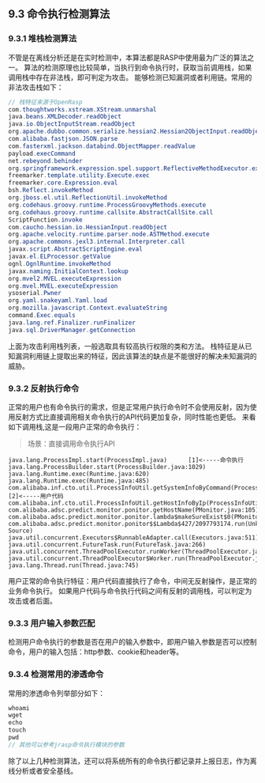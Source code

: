 ## 9.3 命令执行检测算法

### 9.3.1 堆栈检测算法
不管是在离线分析还是在实时检测中，本算法都是RASP中使用最为广泛的算法之一。
算法的检测原理也比较简单，当执行到命令执行时，获取当前调用栈，如果调用栈中存在非法栈，即可判定为攻击。
能够检测已知漏洞或者利用链。常用的非法攻击栈如下：
```java
// 栈特征来源于OpenRasp
com.thoughtworks.xstream.XStream.unmarshal
java.beans.XMLDecoder.readObject
java.io.ObjectInputStream.readObject
org.apache.dubbo.common.serialize.hessian2.Hessian2ObjectInput.readObject
com.alibaba.fastjson.JSON.parse
com.fasterxml.jackson.databind.ObjectMapper.readValue
payload.execCommand
net.rebeyond.behinder
org.springframework.expression.spel.support.ReflectiveMethodExecutor.execute
freemarker.template.utility.Execute.exec
freemarker.core.Expression.eval
bsh.Reflect.invokeMethod
org.jboss.el.util.ReflectionUtil.invokeMethod
org.codehaus.groovy.runtime.ProcessGroovyMethods.execute
org.codehaus.groovy.runtime.callsite.AbstractCallSite.call
ScriptFunction.invoke
com.caucho.hessian.io.HessianInput.readObject
org.apache.velocity.runtime.parser.node.ASTMethod.execute
org.apache.commons.jexl3.internal.Interpreter.call
javax.script.AbstractScriptEngine.eval
javax.el.ELProcessor.getValue
ognl.OgnlRuntime.invokeMethod
javax.naming.InitialContext.lookup
org.mvel2.MVEL.executeExpression
org.mvel.MVEL.executeExpression
ysoserial.Pwner
org.yaml.snakeyaml.Yaml.load
org.mozilla.javascript.Context.evaluateString
command.Exec.equals
java.lang.ref.Finalizer.runFinalizer
java.sql.DriverManager.getConnection
```
上面为攻击利用栈列表，一般选取具有较高执行权限的类和方法。
栈特征是从已知漏洞利用链上提取出来的特征，因此该算法的缺点是不能很好的解决未知漏洞的威胁。

### 9.3.2 反射执行命令

正常的用户也有命令执行的需求，但是正常用户执行命令时不会使用反射，因为使用反射方式比直接调用相关命令执行的API代码更加复杂，同时性能也更低。
来看如下调用栈,这是一段用户正常的命令执行：
> 场景：直接调用命令执行API
```
java.lang.ProcessImpl.start(ProcessImpl.java)      [1]<-----命令执行
java.lang.ProcessBuilder.start(ProcessBuilder.java:1029)
java.lang.Runtime.exec(Runtime.java:620)
java.lang.Runtime.exec(Runtime.java:485)
com.alibaba.inf.cto.util.ProcessInfoUtil.getSystemInfoByCommand(ProcessInfoUtil.java:256)  [2]<-----用户代码
com.alibaba.inf.cto.util.ProcessInfoUtil.getHostInfoByIp(ProcessInfoUtil.java:242)
com.alibaba.adsc.predict.monitor.ponitor.getHostName(PMonitor.java:105)
com.alibaba.adsc.predict.monitor.ponitor.lambda$makeSureExist$0(PMonitor.java:94)
com.alibaba.adsc.predict.monitor.ponitor$$Lambda$427/2097793174.run(Unknown Source)
java.util.concurrent.Executors$RunnableAdapter.call(Executors.java:511)
java.util.concurrent.FutureTask.run(FutureTask.java:266)
java.util.concurrent.ThreadPoolExecutor.runWorker(ThreadPoolExecutor.java:1142)
java.util.concurrent.ThreadPoolExecutor$Worker.run(ThreadPoolExecutor.java:617)
java.lang.Thread.run(Thread.java:745)
```
用户正常的命令执行特征：用户代码直接执行了命令，中间无反射操作，是正常的业务命令执行。
如果用户代码与命令执行代码之间有反射的调用栈，可以判定为攻击或者后面。

### 9.3.3 用户输入参数匹配

检测用户命令执行的参数是否在用户的输入参数中，即用户输入参数是否可以控制命令，用户的输入包括：http参数、cookie和header等。

### 9.3.4 检测常用的渗透命令
常用的渗透命令列举部分如下：
```java
whoami
wget
echo
touch
pwd
// 其他可以参考jrasp命令执行模块的参数
```

除了以上几种检测算法，还可以将系统所有的命令执行都记录并上报日志，作为离线分析或者安全基线。

